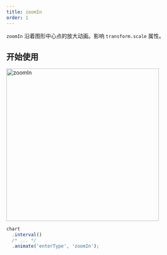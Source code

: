 ```yaml
---
title: zoomIn
order: 1
---
```


`zoomIn` 沿着图形中心点的放大动画。影响 `transform.scale` 属性。

## 开始使用

<img alt="zoomIn" src="https://gw.alipayobjects.com/mdn/rms_f5c722/afts/img/A*wc4dQp4E6vkAAAAAAAAAAABkARQnAQ" width="400" />

```ts
chart
  .interval()
  /* ... */
  .animate('enterType', 'zoomIn');
```
